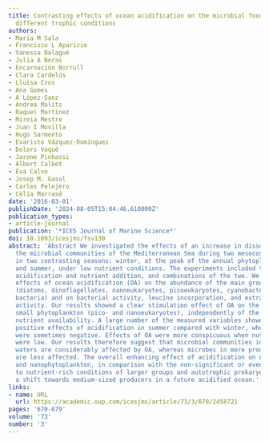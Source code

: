 ```yaml
---
title: Contrasting effects of ocean acidification on the microbial food web under
  different trophic conditions
authors:
- Maria M Sala
- Francisco L Aparicio
- Vanessa Balagué
- Julia A Boras
- Encarnación Borrull
- Clara Cardelús
- Lluisa Cros
- Ana Gomes
- A López-Sanz
- Andrea Malits
- Raquel Martínez
- Mireia Mestre
- Juan I Movilla
- Hugo Sarmento
- Evaristo Vázquez-Domínguez
- Dolors Vaqué
- Jarone Pinhassi
- Albert Calbet
- Eva Calvo
- Josep M. Gasol
- Carles Pelejero
- Cèlia Marrasé
date: '2016-03-01'
publishDate: '2024-08-05T15:04:46.610000Z'
publication_types:
- article-journal
publication: '*ICES Journal of Marine Science*'
doi: 10.1093/icesjms/fsv130
abstract: 'Abstract We investigated the effects of an increase in dissolved CO2 on
  the microbial communities of the Mediterranean Sea during two mesocosm experiments
  in two contrasting seasons: winter, at the peak of the annual phytoplankton bloom,
  and summer, under low nutrient conditions. The experiments included treatments with
  acidification and nutrient addition, and combinations of the two. We followed the
  effects of ocean acidification (OA) on the abundance of the main groups of microorganisms
  (diatoms, dinoflagellates, nanoeukaryotes, picoeukaryotes, cyanobacteria, and heterotrophic
  bacteria) and on bacterial activity, leucine incorporation, and extracellular enzyme
  activity. Our results showed a clear stimulation effect of OA on the abundance of
  small phytoplankton (pico- and nanoeukaryotes), independently of the season and
  nutrient availability. A large number of the measured variables showed significant
  positive effects of acidification in summer compared with winter, when the effects
  were sometimes negative. Effects of OA were more conspicuous when nutrient concentrations
  were low. Our results therefore suggest that microbial communities in oligotrophic
  waters are considerably affected by OA, whereas microbes in more productive waters
  are less affected. The overall enhancing effect of acidification on eukaryotic pico-
  and nanophytoplankton, in comparison with the non-significant or even negative response
  to nutrient-rich conditions of larger groups and autotrophic prokaryotes, suggests
  a shift towards medium-sized producers in a future acidified ocean.'
links:
- name: URL
  url: https://academic.oup.com/icesjms/article/73/3/670/2458721
pages: '670-679'
volume: '73'
number: '3'
---
```


